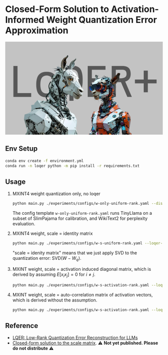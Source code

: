 # Closed-Form Solution to Activation-Informed Weight Quantization Error Approximation

![](/docs/big-little-llama-small.png)


## Env Setup

```bash
conda env create -f environment.yml
conda run -n loqer python -m pip install -r requirements.txt
```

## Usage

1. MXINT4 weight quantization only, no loqer

    ```bash
    python main.py ./experiments/configs/w-only-uniform-rank.yaml --disable-loqer --disable-lm-eval
    ```

    The config template `w-only-uniform-rank.yaml` runs TinyLlama on a subset of SlimPajama for calibration, and WikiText2 for perplexity evaluation.

2. MXINT4 weight, scale = identity matrix

    ```bash
    python main.py ./experiments/configs/w-s-uniform-rank.yaml --loqer-scaling-mode identity --disable-lm-eval
    ```

    "scale = idenity matrix" means that we just apply SVD to the quantization error: $\mathrm{SVD}(W - W_q)$.

3. MXINT weight, scale = activation induced diagonal matrix, which is derived by assuming $E[x_i x_j] = 0$ for $i\neq j$.

    ```bash
    python main.py ./experiments/configs/w-s-activation-rank.yaml --loqer-scaling-mode diag --disable-lm-eval
    ```

4. MXINT weight, scale = auto-correlation matrix of activation vectors, which is derived without the assumption.

    ```bash
    python main.py ./experiments/configs/w-s-activation-rank.yaml --loqer-scaling-mode rxx --disable-lm-eval
    ```


## Reference

- [LQER: Low-Rank Quantization Error Reconstruction for LLMs](https://arxiv.org/abs/2402.02446)
- [Closed-form solution to the scale matrix](https://typst.app/project/rQcqVZNgJGJz2LLuOrZx6y). ⚠️ **Not yet published. Please do not distribute** ⚠️

